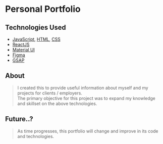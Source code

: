 # Personal Portfolio
## Technologies Used
- [JavaScript](https://en.wikipedia.org/wiki/JavaScript), [HTML](https://en.wikipedia.org/wiki/HTML), [CSS](https://en.wikipedia.org/wiki/CSS)
- [ReactJS](https://react.dev/)
- [Material UI](https://mui.com/)
- [Figma](https://www.figma.com/files/recent?fuid=1243216123501650839)
- [GSAP](https://greensock.com/gsap/)

## About
> I created this to provide useful information about myself and my projects for clients / employers.<br>
> The primary objective for this project was to expand my knowledge and skillset on the above technologies.<br>

## Future..?
> As time progresses, this portfolio will change and improve in its code and technologies.
